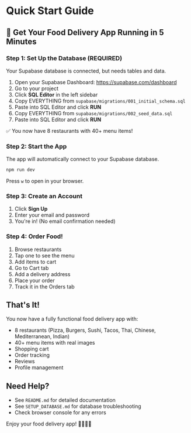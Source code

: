 # Quick Start Guide

## 🚀 Get Your Food Delivery App Running in 5 Minutes

### Step 1: Set Up the Database (REQUIRED)

Your Supabase database is connected, but needs tables and data.

1. Open your Supabase Dashboard: https://supabase.com/dashboard
2. Go to your project
3. Click **SQL Editor** in the left sidebar
4. Copy EVERYTHING from `supabase/migrations/001_initial_schema.sql`
5. Paste into SQL Editor and click **RUN**
6. Copy EVERYTHING from `supabase/migrations/002_seed_data.sql`
7. Paste into SQL Editor and click **RUN**

✅ You now have 8 restaurants with 40+ menu items!

### Step 2: Start the App

The app will automatically connect to your Supabase database.

```bash
npm run dev
```

Press `w` to open in your browser.

### Step 3: Create an Account

1. Click **Sign Up**
2. Enter your email and password
3. You're in! (No email confirmation needed)

### Step 4: Order Food!

1. Browse restaurants
2. Tap one to see the menu
3. Add items to cart
4. Go to Cart tab
5. Add a delivery address
6. Place your order
7. Track it in the Orders tab

## That's It!

You now have a fully functional food delivery app with:
- 8 restaurants (Pizza, Burgers, Sushi, Tacos, Thai, Chinese, Mediterranean, Indian)
- 40+ menu items with real images
- Shopping cart
- Order tracking
- Reviews
- Profile management

## Need Help?

- See `README.md` for detailed documentation
- See `SETUP_DATABASE.md` for database troubleshooting
- Check browser console for any errors

Enjoy your food delivery app! 🍕🍔🍣🌮
